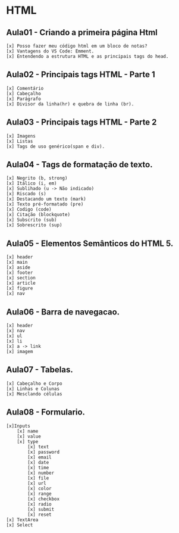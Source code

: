 # HTML

## Aula01 - Criando a primeira página Html
    [x] Posso fazer meu código html em um bloco de notas?
    [x] Vantagens do VS Code: Emment.
    [x] Entendendo a estrutura HTML e as principais tags do head.

## Aula02 - Principais tags HTML - Parte 1
    [x] Comentário
    [x] Cabeçalho
    [x] Parágrafo
    [x] Divisor da linha(hr) e quebra de linha (br).

## Aula03 - Principais tags HTML - Parte 2
    [x] Imagens
    [x] Listas
    [x] Tags de uso genérico(span e div).

## Aula04 - Tags de formatação de texto.
    [x] Negrito (b, strong)
    [x] Itálico (i, em)
    [x] Sublihado (u -> Não indicado)
    [x] Riscado (s)
    [x] Destacando um texto (mark)
    [x] Texto pré-formatado (pre)
    [x] Codigo (code)
    [x] Citação (blockquote)
    [x] Subscrito (sub)
    [x] Sobrescrito (sup)

## Aula05 - Elementos Semânticos do HTML 5.
    [x] header
    [x] main
    [x] aside
    [x] footer
    [x] section
    [x] article
    [x] figure
    [x] nav

## Aula06 - Barra de navegacao.
    [x] header
    [x] nav
    [x] ul
    [x] li
    [x] a -> link
    [x] imagem


## Aula07 - Tabelas.
    [x] Cabeçalho e Corpo
    [x] Linhas e Colunas
    [x] Mesclando células

## Aula08 - Formulario.
    [x]Inputs
        [x] name
        [x] value
        [x] type
            [x] text
            [x] password
            [x] email
            [x] date
            [x] time
            [x] number
            [x] file
            [x] url
            [x] color
            [x] range
            [x] checkbox
            [x] radio
            [x] submit
            [x] reset
    [x] TextArea
    [x] Select
        
